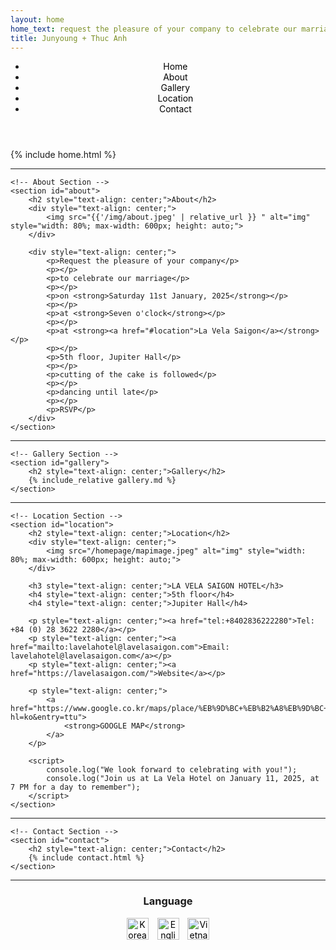 ```yaml
---
layout: home
home_text: request the pleasure of your company to celebrate our marriage
title: Junyoung + Thuc Anh
---
```


<!-- Sticky Header with Navigation Links -->
<header class="sticky-header">
    <nav>
        <ul>
            <li><a href="#home">Home</a></li>
            <li><a href="#about">About</a></li>
            <li><a href="#gallery">Gallery</a></li>
            <li><a href="#location">Location</a></li>
            <li><a href="#contact">Contact</a></li>
        </ul>
    </nav>
</header>

<div class="container">
    <!-- Home Section -->
    <section id="home">
        {% include home.html %}
    </section>

  <hr>

    <!-- About Section -->
    <section id="about">
        <h2 style="text-align: center;">About</h2>
        <div style="text-align: center;">
            <img src="{{'/img/about.jpeg' | relative_url }} " alt="img" style="width: 80%; max-width: 600px; height: auto;">
        </div>

        <div style="text-align: center;">
            <p>Request the pleasure of your company</p>
            <p></p>
            <p>to celebrate our marriage</p>
            <p></p>
            <p>on <strong>Saturday 11st January, 2025</strong></p>
            <p></p>
            <p>at <strong>Seven o'clock</strong></p>
            <p></p>
            <p>at <strong><a href="#location">La Vela Saigon</a></strong></p>
            <p></p>
            <p>5th floor, Jupiter Hall</p>
            <p></p>
            <p>cutting of the cake is followed</p>
            <p></p>
            <p>dancing until late</p>
            <p></p>
            <p>RSVP</p>
        </div>
    </section>

  <hr>

    <!-- Gallery Section -->
    <section id="gallery">
        <h2 style="text-align: center;">Gallery</h2>
        {% include_relative gallery.md %}
    </section>

  <hr>

    <!-- Location Section -->
    <section id="location">
        <h2 style="text-align: center;">Location</h2>
        <div style="text-align: center;">
            <img src="/homepage/mapimage.jpeg" alt="img" style="width: 80%; max-width: 600px; height: auto;">
        </div>

        <h3 style="text-align: center;">LA VELA SAIGON HOTEL</h3>
        <h4 style="text-align: center;">5th floor</h4>
        <h4 style="text-align: center;">Jupiter Hall</h4>

        <p style="text-align: center;"><a href="tel:+8402836222280">Tel: +84 (0) 28 3622 2280</a></p>
        <p style="text-align: center;"><a href="mailto:lavelahotel@lavelasaigon.com">Email: lavelahotel@lavelasaigon.com</a></p>
        <p style="text-align: center;"><a href="https://lavelasaigon.com/">Website</a></p>

        <p style="text-align: center;">
            <a href="https://www.google.co.kr/maps/place/%EB%9D%BC+%EB%B2%A8%EB%9D%BC+%EC%82%AC%EC%9D%B4%EA%B3%B5+%ED%98%B8%ED%85%94/@10.7886761,106.6828959,17z/data=!3m1!4b1!4m9!3m8!1s0x31752f2d1f5cd9e7:0xd2284b6940329fcf!5m2!4m1!1i2!8m2!3d10.7886708!4d106.6854708!16s%2Fg%2F11h9kpyf0z?hl=ko&entry=ttu">
                <strong>GOOGLE MAP</strong>
            </a>
        </p>

        <script>
            console.log("We look forward to celebrating with you!");
            console.log("Join us at La Vela Hotel on January 11, 2025, at 7 PM for a day to remember");
        </script>
    </section>

  <hr>

    <!-- Contact Section -->
    <section id="contact">
        <h2 style="text-align: center;">Contact</h2>
        {% include contact.html %}   
    </section>


   <hr>
<!-- Add this after the last <hr> -->
<section id="language-selection">
    <h3 style="text-align: center;">Language</h3>
    <div style="text-align: center;">
        <a href="https://jytaweddinginvitation.github.io/homepagekr/">
            <img src="/homepage/img/kr.JPG" alt="Korean Language" style="width: 35px; height: 35px; margin-right: 10px;">
        </a>
        <a href="https://jytaweddinginvitation.github.io/homepage/">
            <img src="/homepage/img/eng.JPG" alt="English Language" style="width: 35px; height: 35px; margin-right: 10px;">
        </a>
        <a href="https://jytaweddinginvitation.github.io/homepagevn/">
            <img src="/homepage/img/vn.JPG" alt="Vietnamese Language" style="width: 35px; height: 35px;">
        </a>
    </div>
</section>
   
</div>

<!-- Additional Styling -->
<style>
    /* Center-align section titles */
    section h2 {
        text-align: center;
    }

    /* Change hyperlink color to black */
    a {
        color: black;
        text-decoration: none; /* Optional: Remove underline */
    }

    a:hover {
        text-decoration: underline; /* Optional: Add underline on hover */
    }
</style>
